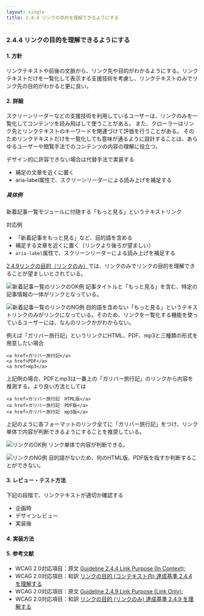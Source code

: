 ```yaml
---
layout: single
title: 2.4.4 リンクの目的を理解できるようにする
---
```


### 2.4.4 リンクの目的を理解できるようにする

#### 1. 方針

リンクテキストや前後の文脈から、リンク先や目的がわかるようにする。リンクテキストだけを一覧化して表示する支援技術を考慮し、リンクテキストのみでリンク先の目的がわかると更に良い。

#### 2. 詳細

スクリーンリーダーなどの支援技術を利用しているユーザーは、リンクのみを一覧化してコンテンツを読み飛ばして使うことがある。
また、クローラーはリンク先とリンクテキストのキーワードを関連づけて評価を行うことがある。
そのためリンクテキストだけを一覧化しても意味が通るように設計することは、あらゆるユーザーや閲覧手法でのコンテンツの内容の理解に役立つ。

デザイン的に許容できない場合は代替手法で実装する

- 補足の文章を近くに置く
- aria-label属性で、スクリーンリーダーによる読み上げを補足する

##### 具体例

新着記事一覧モジュールに付随する「もっと見る」というテキストリンク

対応例

- 「新着記事をもっと見る」など、目的語を含める
- 補足する文章を近くに置く（リンクより後ろが望ましい）
- `aria-label`属性で、スクリーンリーダーによる読み上げを補足する

[2.4.9リンクの目的（リンクのみ）](https://waic.jp/docs/UNDERSTANDING-WCAG20/navigation-mechanisms-link.html)では、リンクのみでリンクの目的を理解できることが望ましいとされている。

![新着記事一覧のリンクのOK例](/a11y-guidelines/img/2/4/4/2.4.4_2.svg)
記事タイトルと「もっと見る」を含む、特定の記事情報の一体がリンクとなっている。

![新着記事一覧のリンクのNG例](/a11y-guidelines/img/2/4/4/2.4.4_1.svg)
目的語を含めない「もっと見る」というテキストリンクのみがリンクになっている。そのため、リンクを一覧化する機能を使っているユーザーには、なんのリンクかがわからない。

例えば「ガリバー旅行記」というリンクにHTML、PDF、mp3と三種類の形式を用意したい場合

```
<a href>ガリバー旅行記</a>
<a href>PDF</a>
<a href>mp3</a>
```

上記例の場合、PDFとmp3は一番上の「ガリバー旅行記」のリンクから内容を推測する。より良い方法としては

```
<a href>ガリバー旅行記　HTML版</a>
<a href>ガリバー旅行記　PDF版</a>
<a href>ガリバー旅行記　mp3版</a>
```

上記のように各フォーマットのリンク全てに「ガリバー旅行記」をつけ、リンク単体で内容が判断できるようにすることを推奨している。

![リンクのOK例](/a11y-guidelines/img/2/4/4/2.4.4_4.svg)
リンク単体で内容が判断できる。

![リンクのNG例](/a11y-guidelines/img/2/4/4/2.4.4_3.svg)
目的語がないため、何のHTML版、PDF版を指すか判断することができない。

#### 3. レビュー・テスト方法

下記の段階で、リンクテキストが適切か確認する

- 企画時
- デザインレビュー
- 実装後

#### 4. 実装方法

#### 5. 参考文献

- WCAG 2.0対応項目：原文 [Guideline 2.4.4 Link Purpose (In Context):](https://www.w3.org/TR/UNDERSTANDING-WCAG20/navigation-mechanisms-refs.html)
- WCAG 2.0対応項目：和訳 [リンクの目的 (コンテキスト内) 達成基準 2.4.4 を理解する](https://waic.jp/docs/UNDERSTANDING-WCAG20/navigation-mechanisms-refs.html#pdlinkcontextdef)
- WCAG 2.0対応項目：原文 [Guideline 2.4.9 Link Purpose (Link Only):](https://www.w3.org/TR/UNDERSTANDING-WCAG20/navigation-mechanisms-link.html)
- WCAG 2.0対応項目：和訳 [リンクの目的 (リンクのみ) 達成基準 2.4.9 を理解する](https://waic.jp/docs/UNDERSTANDING-WCAG20/navigation-mechanisms-link.html)
